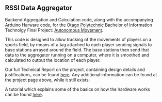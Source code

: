 ## RSSI Data Aggregator

Backend Aggregation and Calculation code, along with the accompanying Arduino Harware code, for the [Otago Polytechnic](http://www.op.ac.nz/) Bachelor of Information Technolgy Final Project: [Autonomous Movement](http://wiki.ict.op.ac.nz/Autonomous-Movement.MainPage.ashx).

This code is designed to allow tracking of the movements of players on a sports field, by means of a tag attached to each player sending signals to base stations arrayed around the field. The base stations then send that data to the aggregator running on a computer, where it is smoothed and calculated to output the location of each player.

Our full Technical Report on the project, containing design details and justifications, can be found [here](https://github.com/DBeath/rssi-aggregator/blob/master/Autonomous%20Movement%20Technical%20Report.pdf). Any additional information can be found at the project page above, while it still exists.

A tutorial which explains some of the basics on how the hardware works can be found [here](http://davidbeath.com/posts/reading-xbee-rssi-with-arduino.html).